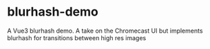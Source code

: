 # blurhash-demo
A Vue3 blurhash demo.  A take on the Chromecast UI but implements blurhash for transitions between high res images
